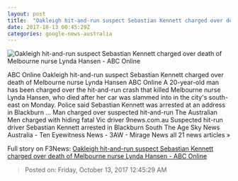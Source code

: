 ```yaml
---
layout: post
title:  "Oakleigh hit-and-run suspect Sebastian Kennett charged over death of Melbourne nurse Lynda Hansen - ABC Online"
date: 2017-10-13 00:45:29Z
categories: google-news-australia
---
```


![Oakleigh hit-and-run suspect Sebastian Kennett charged over death of Melbourne nurse Lynda Hansen - ABC Online](http://www.abc.net.au/news/image/9045822-1x1-700x700.jpg)

ABC Online Oakleigh hit-and-run suspect Sebastian Kennett charged over death of Melbourne nurse Lynda Hansen ABC Online A 20-year-old man has been charged over the hit-and-run crash that killed Melbourne nurse Lynda Hansen, who died after her car was slammed into in the city's south-east on Monday. Police said Sebastian Kennett was arrested at an address in Blackburn ... Man charged over suspected hit-and-run The Australian Men charged with hiding fatal Vic driver 9news.com.au Suspected hit-run driver Sebastian Kennett arrested in Blackburn South The Age Sky News Australia - Ten Eyewitness News - 3AW - Mirage News all 21 news articles »


Full story on F3News: [Oakleigh hit-and-run suspect Sebastian Kennett charged over death of Melbourne nurse Lynda Hansen - ABC Online](http://www.f3nws.com/n/sRdxSC)

> Posted on: Friday, October 13, 2017 12:45:29 AM
